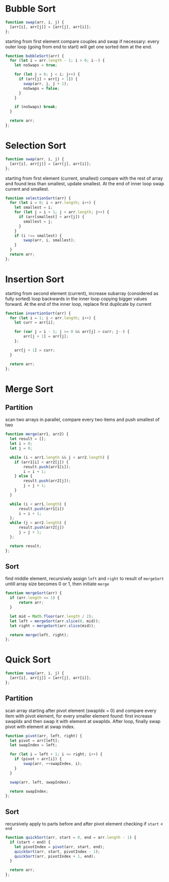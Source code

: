 # Bubble Sort

```js
function swap(arr, i, j) {
  [arr[i], arr[j]] = [arr[j], arr[i]];
};
```

starting from first element compare couples and swap if necessary: every outer loop (going from end to start) will get one sorted item at the end.

```js
function bubbleSort(arr) {
  for (let i = arr.length - 1; i > 0; i--) {
    let noSwaps = true;

    for (let j = 0; j < i; j++) {
      if (arr[j] > arr[j + 1]) {
        swap(arr, j, j + 1);
        noSwaps = false;
      }
    }

    if (noSwaps) break;
  }

  return arr;
};
```

# Selection Sort

```js
function swap(arr, i, j) {
  [arr[i], arr[j]] = [arr[j], arr[i]];
};
```

starting from first element (current, smallest) compare with the rest of array and found less than smallest, update smallest. At the end of inner loop swap current and smallest.

```js
function selectionSort(arr) {
  for (let i = 0; i < arr.length; i++) {
    let smallest = i;
    for (let j = i + 1; j < arr.length; j++) {
      if (arr[smallest] > arr[j]) {
        smallest = j;
      }
    }
    if (i !== smallest) {
        swap(arr, i, smallest);
    }
  }
  return arr;
};
```

# Insertion Sort

starting from second element (current), increase subarray (considered as fully sorted) loop backwards in the inner loop copying bigger values forward. At the end of the inner loop, replace first duplicate by current

```js
function insertionSort(arr) {
  for (let i = 1; i < arr.length; i++) {
    let curr = arr[i];

    for (var j = i - 1; j >= 0 && arr[j] > curr; j--) { 
        arr[j + 1] = arr[j]; 
    };

    arr[j + 1] = curr;
  }

  return arr;
};
```

# Merge Sort

## Partition

scan two arrays in parallel, compare every two items and push smallest of two

```js
function merge(arr1, arr2) {
  let result = [];
  let i = 0;
  let j = 0;

  while (i < arr1.length && j < arr2.length) {
    if (arr1[i] < arr2[j]) {
        result.push(arr1[i]);
        i = i + 1;
    } else {
        result.push(arr2[j]);
        j = j + 1;
    }
  }

  while (i < arr1.length) {
      result.push(arr1[i])
      i = i + 1;
  };
  while (j < arr2.length) {
      result.push(arr2[j])
      j = j + 1;
  };

  return result;
};
```

## Sort

find middle element, recursively assign `left` and `right` to result of `mergeSort` untill array size becomes 0 or 1, then initiate `merge` 

```js
function mergeSort(arr) {
  if (arr.length <= 1) {
      return arr;
  }

  let mid = Math.floor(arr.length / 2);
  let left = mergeSort(arr.slice(0, mid));
  let right = mergeSort(arr.slice(mid));

  return merge(left, right);
};
```

# Quick Sort

```js
function swap(arr, i, j) {
  [arr[i], arr[j]] = [arr[j], arr[i]];
};
```

## Partition

scan array starting after pivot element (swapIdx = 0) and compare every item with pivot element, for every smaller element found: first increase swapIdx and then swap it with element at swapIdx. After loop, finally swap pivot with element at swap index.

```js
function pivot(arr, left, right) {
  let pivot = arr[left];
  let swapIndex = left;

  for (let i = left + 1; i <= right; i++) {
    if (pivot > arr[i]) {
        swap(arr, ++swapIndex, i);
    }
  }

  swap(arr, left, swapIndex);

  return swapIndex;
};
```

## Sort

recursively apply to parts before and after pivot element checking if `start` < `end`

```js
function quickSort(arr, start = 0, end = arr.length - 1) {
  if (start < end) {
    let pivotIndex = pivot(arr, start, end);
    quickSort(arr, start, pivotIndex - 1);
    quickSort(arr, pivotIndex + 1, end);
  }

  return arr;
};
```
